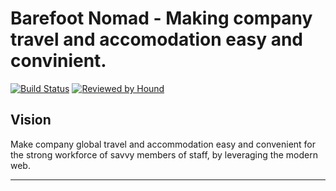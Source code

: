 # Barefoot Nomad - Making company travel and accomodation easy and convinient.

[![Build Status](https://travis-ci.org/andela/banshee-bn-backend.svg?branch=develop)](https://travis-ci.org/andela/banshee-bn-backend)
[![Reviewed by Hound](https://img.shields.io/badge/Reviewed_by-Hound-8E64B0.svg)](https://houndci.com)

## Vision

Make company global travel and accommodation easy and convenient for the strong workforce of savvy members of staff, by leveraging the modern web.

---
